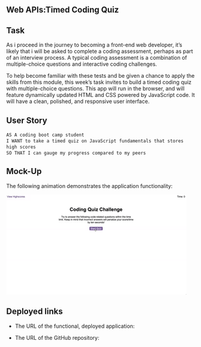 ## Web APIs:Timed Coding Quiz

## Task

As i proceed in the journey to becoming a front-end web developer, it’s likely that i will be asked to complete a coding assessment, perhaps as part of an interview process. A typical coding assessment is a combination of multiple-choice questions and interactive coding challenges. 

To help become familiar with these tests and be given a chance to apply the skills from this module, this week’s task invites to build a timed coding quiz with multiple-choice questions. 
This app will run in the browser, and will feature dynamically updated HTML and CSS powered by JavaScript code. 
It will have a clean, polished, and responsive user interface. 


## User Story

```
AS A coding boot camp student
I WANT to take a timed quiz on JavaScript fundamentals that stores high scores
SO THAT I can gauge my progress compared to my peers
```

  
## Mock-Up

The following animation demonstrates the application functionality:

![Animation of code quiz. Presses button to start quiz. Clicks the button for the answer to each question, displays if answer was correct or incorrect. Quiz finishes and displays high scores. User adds their intials, then clears their intials and starts over.](./assets/08-web-apis-challenge-demo.gif)

## Deployed links
* The URL of the functional, deployed application:


* The URL of the GitHub repository:
